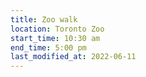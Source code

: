 ```yaml
---
title: Zoo walk
location: Toronto Zoo
start_time: 10:30 am
end_time: 5:00 pm
last_modified_at: 2022-06-11
---
```

